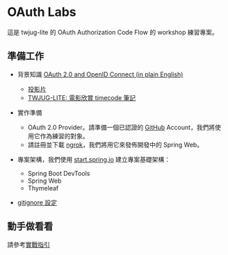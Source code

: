 # OAuth Labs

這是 twjug-lite 的 OAuth Authorization Code Flow 的 workshop 練習專案。

## 準備工作

* 背景知識 [OAuth 2.0 and OpenID Connect (in plain English)](https://www.youtube.com/watch?v=996OiexHze0&feature=youtu.be)
  * [投影片](https://speakerdeck.com/nbarbettini/oauth-and-openid-connect-in-plain-english)
  * [TWJUG-LITE: 電影欣賞 timecode 筆記](https://medium.com/@qrtt1/%E9%9B%BB%E5%BD%B1%E6%AC%A3%E8%B3%9E-oauth-2-0-and-openid-connect-in-plain-english-787d0937e442)

* 實作準備
  * OAuth 2.0 Provider。請準備一個已認證的 [GitHub](https://github.com/) Account，我們將使用它作為練習的對象。
  * 請註冊並下載 [ngrok](https://ngrok.com/)，我們將用它來發佈開發中的 Spring Web。

* 專案架構，我們使用 [start.spring.io](https://start.spring.io/#!type=gradle-project&language=java&platformVersion=2.2.4.RELEASE&packaging=jar&jvmVersion=1.8&groupId=twjug.lite&artifactId=oauth&name=oauth&description=Demo%20project%20for%20Spring%20Boot&packageName=twjug.lite.oauth&dependencies=devtools,web,thymeleaf) 建立專案基礎架構：
    * Spring Boot DevTools
    * Spring Web
    * Thymeleaf
* [gitignore 設定](https://www.gitignore.io/api/java,gradle,java-web,intellij)

## 動手做看看

請參考[實戰指引](docs/README.md)
